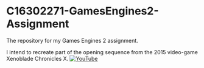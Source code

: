 # C16302271-GamesEngines2-Assignment
The repository for my Games Engines 2 assignment.

I intend to recreate part of the opening sequence from the 2015 video-game Xenoblade Chronicles X.
[![YouTube](http://img.youtube.com/vi/5L8OZswWXkw/0.jpg)](https://www.youtube.com/watch?v=5L8OZswWXkw)